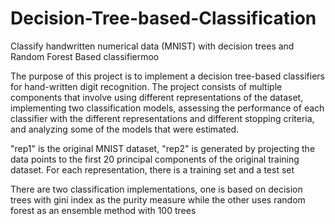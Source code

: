 # Decision-Tree-based-Classification
Classify handwritten numerical data (MNIST) with decision trees and Random Forest Based classifiermoo

The purpose of this project is to implement a decision tree-based classifiers for hand-written digit recognition. The project consists of multiple components that involve using different representations of the dataset, implementing two classification models, assessing the performance of each classifier with the different representations and different stopping criteria, and analyzing some of the models that were estimated. 

"rep1" is the original MNIST dataset, "rep2" is generated by projecting the data points to the first 20 principal components of the original training dataset. For each representation, there is a training set and a test set


There are two classification implementations, one is based on decision trees with gini index as the purity measure while the other uses random forest as an ensemble method with 100 trees

